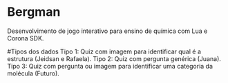 # Bergman
Desenvolvimento de jogo interativo para ensino de química com Lua e Corona SDK.










#Tipos dos dados
Tipo 1: Quiz com imagem para identificar qual é a estrutura (Jeidsan e Rafaela).
Tipo 2: Quiz com pergunta genérica (Juana).
Tipo 3: Quiz com pergunta ou imagem para identificar uma categoria da molécula (Futuro).